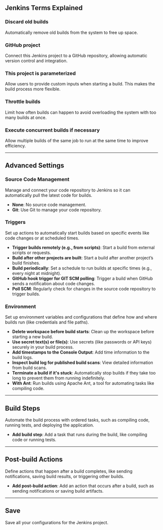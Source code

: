 ## Jenkins Terms Explained

### **Discard old builds**  
Automatically remove old builds from the system to free up space.

### **GitHub project**  
Connect this Jenkins project to a GitHub repository, allowing automatic version control and integration.

### **This project is parameterized**  
Allow users to provide custom inputs when starting a build. This makes the build process more flexible.

### **Throttle builds**  
Limit how often builds can happen to avoid overloading the system with too many builds at once.

### **Execute concurrent builds if necessary**  
Allow multiple builds of the same job to run at the same time to improve efficiency.

---

## Advanced Settings

### **Source Code Management**  
Manage and connect your code repository to Jenkins so it can automatically pull the latest code for builds.

- **None**: No source code management.
- **Git**: Use Git to manage your code repository.

### **Triggers**  
Set up actions to automatically start builds based on specific events like code changes or at scheduled times.

- **Trigger builds remotely (e.g., from scripts)**: Start a build from external scripts or requests.
- **Build after other projects are built**: Start a build after another project’s build finishes.
- **Build periodically**: Set a schedule to run builds at specific times (e.g., every night at midnight).
- **GitHub hook trigger for GIT SCM polling**: Trigger a build when GitHub sends a notification about code changes.
- **Poll SCM**: Regularly check for changes in the source code repository to trigger builds.

### **Environment**  
Set up environment variables and configurations that define how and where builds run (like credentials and file paths).

- **Delete workspace before build starts**: Clean up the workspace before starting a new build.
- **Use secret text(s) or file(s)**: Use secrets (like passwords or API keys) securely in your build process.
- **Add timestamps to the Console Output**: Add time information to the build logs.
- **Inspect build log for published build scans**: View detailed information from build scans.
- **Terminate a build if it's stuck**: Automatically stop builds if they take too long to prevent them from running indefinitely.
- **With Ant**: Run builds using Apache Ant, a tool for automating tasks like compiling code.

---

## Build Steps  
Automate the build process with ordered tasks, such as compiling code, running tests, and deploying the application.

- **Add build step**: Add a task that runs during the build, like compiling code or running tests.

---

## Post-build Actions  
Define actions that happen after a build completes, like sending notifications, saving build results, or triggering other builds.

- **Add post-build action**: Add an action that occurs after a build, such as sending notifications or saving build artifacts.

---

## Save  
Save all your configurations for the Jenkins project.
